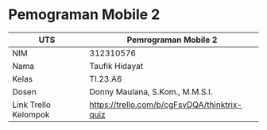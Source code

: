 # Pemograman Mobile 2
| UTS  |  Pemrograman Mobile 2  
|-------|---------
| NIM   | 312310576
| Nama  | Taufik Hidayat
| Kelas | TI.23.A6
| Dosen | Donny Maulana, S.Kom., M.M.S.I.|
| Link Trello Kelompok | https://trello.com/b/cgFsvDQA/thinktrix-quiz| |
